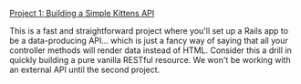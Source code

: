 [Project 1: Building a Simple Kittens API](http://www.theodinproject.com/ruby-on-rails/apis?ref=lnav)

This is a fast and straightforward project where you'll set up a Rails app to be a data-producing API... which is just a fancy way of saying that all your controller methods will render data instead of HTML. Consider this a drill in quickly building a pure vanilla RESTful resource. We won't be working with an external API until the second project.


